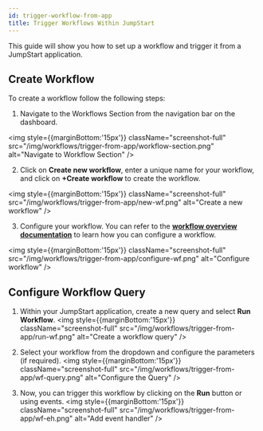 ```yaml
---
id: trigger-workflow-from-app
title: Trigger Workflows Within JumpStart
---
```


This guide will show you how to set up a workflow and trigger it from a JumpStart application. 
<div style={{paddingTop:'24px'}}>

## Create Workflow

To create a workflow follow the following steps:

1. Navigate to the Workflows Section from the navigation bar on the dashboard.

<img style={{marginBottom:'15px'}} className="screenshot-full" src="/img/workflows/trigger-from-app/workflow-section.png" alt="Navigate to Workflow Section" />

2. Click on **Create new workflow**, enter a unique name for your workflow, and click on **+Create workflow** to create the workflow.

<img style={{marginBottom:'15px'}} className="screenshot-full" src="/img/workflows/trigger-from-app/new-wf.png" alt="Create a new workflow" />

3. Configure your workflow. You can refer to the **[workflow overview documentation](/docs/workflows/overview)** to learn how you can configure a workflow.

<img style={{marginBottom:'15px'}} className="screenshot-full" src="/img/workflows/trigger-from-app/configure-wf.png" alt="Configure workflow" />

</div>

<div style={{paddingTop:'24px'}}>

## Configure Workflow Query

1. Within your JumpStart application, create a new query and select **Run Workflow**.
<img style={{marginBottom:'15px'}} className="screenshot-full" src="/img/workflows/trigger-from-app/run-wf.png" alt="Create a workflow query" />

2. Select your workflow from the dropdown and configure the parameters (if required).
<img style={{marginBottom:'15px'}} className="screenshot-full" src="/img/workflows/trigger-from-app/wf-query.png" alt="Configure the Query" />

3. Now, you can trigger this workflow by clicking on the **Run** button or using events.
<img style={{marginBottom:'15px'}} className="screenshot-full" src="/img/workflows/trigger-from-app/wf-eh.png" alt="Add event handler" />

</div>

